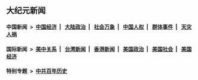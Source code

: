 ## 大纪元新闻

#### 中国新闻 &nbsp;>&nbsp; [中国经济](indexes/ncid283/README.md?10121245) &nbsp;| &nbsp; [大陆政治](indexes/ncid277/README.md?10121245) &nbsp;| &nbsp; [社会万象](indexes/ncid282/README.md?10121245) &nbsp;| &nbsp; [中国人权](indexes/ncid278/README.md?10121245) &nbsp;| &nbsp; [群体事件](indexes/ncid279/README.md?10121245) &nbsp;| &nbsp; [天灾人祸](indexes/ncid280/README.md?10121245)

#### 国际新闻 &nbsp;>&nbsp; [美中关系](indexes/nf1412576/README.md?10121245) &nbsp;| &nbsp; [台湾新闻](indexes/ncid1349361/README.md?10121245) &nbsp;| &nbsp; [香港新闻](indexes/ncid1349362/README.md?10121245) &nbsp;| &nbsp; [美国政治](indexes/ncid1078159/README.md?10121245) &nbsp;| &nbsp; [美国社会](indexes/ncid1078160/README.md?10121245) &nbsp;| &nbsp; [美国经济](indexes/ncid1078158/README.md?10121245)

#### 特别专题 &nbsp;>&nbsp; [中共百年历史](https://github.com/easy2view/epoch-special/blob/master/README.md?10121245)  
